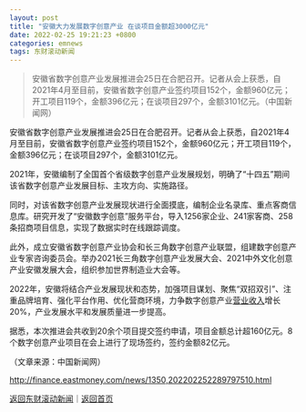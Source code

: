 ```yaml
---
layout: post
title: "安徽大力发展数字创意产业 在谈项目金额超3000亿元"
date: 2022-02-25 19:21:23 +0800
categories: emnews
tags: 东财滚动新闻
---
```

> 安徽省数字创意产业发展推进会25日在合肥召开。记者从会上获悉，自2021年4月至目前，安徽省数字创意产业签约项目152个，金额960亿元；开工项目119个，金额396亿元；在谈项目297个，金额3101亿元。（中国新闻网）

<p>安徽省数字创意产业发展推进会25日在合肥召开。记者从会上获悉，自2021年4月至目前，安徽省数字创意产业签约项目152个，金额960亿元；开工项目119个，金额396亿元；在谈项目297个，金额3101亿元。</p>
 <p>2021年，安徽编制了全国首个省级数字创意产业发展规划，明确了“十四五”期间该省数字创意产业发展目标、主攻方向、实施路径。</p>
 <p>同时，对该省数字创意产业发展现状进行全面摸底，编制企业名录库、重点客商信息库。研究开发了“安徽数字创意”服务平台，导入1256家企业、241家客商、258条招商项目信息，实现了数据实时在线跟踪调度。</p>
 <p>此外，成立安徽省数字创意产业协会和长三角数字创意产业联盟，组建数字创意产业专家咨询委员会。举办2021长三角数字创意产业发展大会、2021中外文化创意产业安徽发展大会，组织参加世界制造业大会等。</p>
 <p>2022年，安徽将结合产业发展现状和态势，加强项目谋划、聚焦“双招双引”、注重品牌培育、强化平台作用、优化营商环境，力争数字创意产业<span id="Info.3323"><a href="http://data.eastmoney.com/bbsj/" class="infokey">营业收入</a></span>增长20%，产业发展水平和发展质量进一步提高。</p>
 <p>据悉，本次推进会共收到20余个项目提交签约申请，项目金额总计超160亿元。8个数字创意产业项目在会上进行了现场签约，签约金额82亿元。</p><p class="em_media">（文章来源：中国新闻网）</p>

<http://finance.eastmoney.com/news/1350,202202252289797510.html>

[返回东财滚动新闻](//finews.withounder.com/emnews/)｜[返回首页](//finews.withounder.com/)